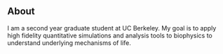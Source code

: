 ## About

I am a second year graduate student at UC Berkeley. My goal is to apply high fidelity
quantitative simulations and analysis tools to biophysics to understand underlying mechanisms of life.
